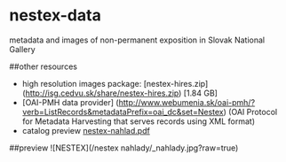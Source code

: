 nestex-data
===========

metadata and images of non-permanent exposition in Slovak National Gallery

##other resources

* high resolution images package: [nestex-hires.zip] (http://isg.cedvu.sk/share/nestex-hires.zip) [1.84 GB]
* [OAI-PMH data provider] (http://www.webumenia.sk/oai-pmh/?verb=ListRecords&metadataPrefix=oai_dc&set=Nestex) (OAI Protocol for Metadata Harvesting that serves records using XML format)
* catalog preview [nestex-nahlad.pdf](http://hackathon.sng.local/downloads/nestex-nahlad.pdf)

##preview
![NESTEX](/nestex nahlady/_nahlady.jpg?raw=true)
